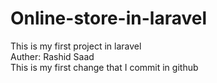 # Online-store-in-laravel

This is my first project in laravel
<br>
Auther: Rashid Saad
<br>
This is my first change that I commit in github
